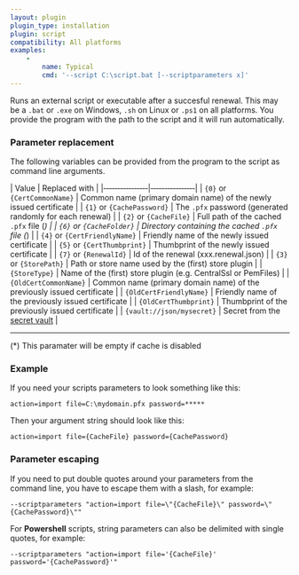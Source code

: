 ```yaml
---
layout: plugin
plugin_type: installation
plugin: script
compatibility: All platforms
examples:
    - 
        name: Typical
        cmd: '‑‑script C:\script.bat [‑‑scriptparameters x]'
---
```


Runs an external script or executable after a succesful renewal. This may be a `.bat` or `.exe` on Windows, `.sh` on Linux or `.ps1` on all platforms. You provide the program with the path to the script and it will run automatically.

### Parameter replacement
The following variables can be provided from the program to the script as command line arguments.

| Value          |  Replaced with |
|‑‑‑‑‑‑‑‑‑‑‑‑‑‑‑‑|‑‑‑‑‑‑‑‑‑‑‑‑‑‑‑‑|
| `{0}` or `{CertCommonName}` | Common name (primary domain name) of the newly issued certificate          |
| `{1}` or `{CachePassword}` | The `.pfx` password (generated randomly for each renewal)  |
| `{2}` or `{CacheFile}`       | Full path of the cached `.pfx` file (*)                                 |
| `{6}` or `{CacheFolder}`       | Directory containing the cached `.pfx` file (*)                                 |
| `{4}` or `{CertFriendlyName}`       |  Friendly name of the newly issued certificate                               |
| `{5}` or `{CertThumbprint}`      | Thumbprint of the newly issued certificate                             |
| `{7}` or `{RenewalId}`       | Id of the renewal (xxx.renewal.json)                                  |
| `{3}` or `{StorePath}`      | Path or store name used by the (first) store plugin   |
| `{StoreType}`        |  Name of the (first) store plugin (e.g. CentralSsl or PemFiles)                                    |
| `{OldCertCommonName}`        |  Common name (primary domain name) of the previously issued certificate |
| `{OldCertFriendlyName}`        |  Friendly name of the previously issued certificate |
| `{OldCertThumbprint}`        |  Thumbprint of the previously issued certificate |
| `{vault://json/mysecret}`        |  Secret from the [secret vault](https://www.simple-acme.com/manual/advanced-use/secret-management) |

---
(*) This paramater will be empty if cache is disabled

### Example
If you need your scripts parameters to look something like this:

`action=import file=C:\mydomain.pfx password=*****`

Then your argument string should look like this:

`action=import file={CacheFile} password={CachePassword}`

### Parameter escaping
If you need to put double quotes around your parameters from the command line, you have to escape them with a slash, for example:

`‑‑scriptparameters "action=import file=\"{CacheFile}\" password=\"{CachePassword}\""`

For **Powershell** scripts, string parameters can also be delimited with single quotes, for example:

`‑‑scriptparameters "action=import file='{CacheFile}' password='{CachePassword}'"`